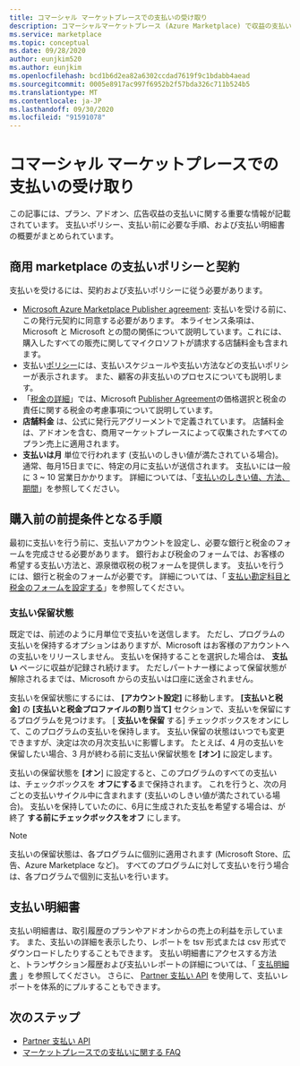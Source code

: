 ```yaml
---
title: コマーシャル マーケットプレースでの支払いの受け取り
description: コマーシャルマーケットプレース (Azure Marketplace) で収益の支払いを受ける方法について説明します。
ms.service: marketplace
ms.topic: conceptual
ms.date: 09/28/2020
author: eunjkim520
ms.author: eunjkim
ms.openlocfilehash: bcd1b6d2ea82a6302ccdad7619f9c1bdabb4aead
ms.sourcegitcommit: 0005e8917ac997f6952b2f57bda326c711b524b5
ms.translationtype: MT
ms.contentlocale: ja-JP
ms.lasthandoff: 09/30/2020
ms.locfileid: "91591078"
---
```

# <a name="getting-paid-in-the-commercial-marketplace"></a>コマーシャル マーケットプレースでの支払いの受け取り

この記事には、プラン、アドオン、広告収益の支払いに関する重要な情報が記載されています。 支払いポリシー、支払い前に必要な手順、および支払い明細書の概要がまとめられています。

## <a name="commercial-marketplace-payout-policies-and-agreements"></a>商用 marketplace の支払いポリシーと契約

支払いを受けるには、契約および支払いポリシーに従う必要があります。

- [Microsoft Azure Marketplace Publisher agreement](https://go.microsoft.com/fwlink/p/?LinkID=699560): 支払いを受ける前に、この発行元契約に同意する必要があります。 本ライセンス条項は、Microsoft と Microsoft との間の関係について説明しています。これには、購入したすべての販売に関してマイクロソフトが請求する店舗料金も含まれます。
- 支払い[ポリシー](payout-policy-details.md)には、支払いスケジュールや支払い方法などの支払いポリシーが表示されます。 また、顧客の非支払いのプロセスについても説明します。
- 「[税金の詳細](tax-details-marketplace.md)」では、Microsoft [Publisher Agreement](https://go.microsoft.com/fwlink/p/?LinkID=699560)の価格選択と税金の責任に関する税金の考慮事項について説明しています。
- **店舗料金** は、公式に発行元アグリーメントで定義されています。 店舗料金は、アドオンを含む、商用マーケットプレースによって収集されたすべてのプラン売上に適用されます。
- **支払いは月** 単位で行われます (支払いのしきい値が満たされている場合)。 通常、毎月15日までに、特定の月に支払いが送信されます。 支払いには一般に 3 ~ 10 営業日かかります。 詳細については、「[支払いのしきい値、方法、期間](payment-thresholds-methods-timeframes.md)」を参照してください。

## <a name="prerequisite-steps-before-getting-paid"></a>購入前の前提条件となる手順

最初に支払いを行う前に、支払いアカウントを設定し、必要な銀行と税金のフォームを完成させる必要があります。 銀行および税金のフォームでは、お客様の希望する支払い方法と、源泉徴収税の税フォームを提供します。 支払いを行うには、銀行と税金のフォームが必要です。 詳細については、「 [支払い勘定科目と税金のフォームを設定する](set-up-your-payout-account.md)」を参照してください。

### <a name="payout-hold-status"></a>支払い保留状態

既定では、前述のように月単位で支払いを送信します。 ただし、プログラムの支払いを保持するオプションはありますが、Microsoft はお客様のアカウントへの支払いをリリースしません。 支払いを保持することを選択した場合は、 **支払い** ページに収益が記録され続けます。 ただしパートナー様によって保留状態が解除されるまでは、Microsoft からの支払いは口座に送金されません。

支払いを保留状態にするには、 **[アカウント設定]** に移動します。 **[支払いと税金]** の **[支払いと税金プロファイルの割り当て]** セクションで、支払いを保留にするプログラムを見つけます。 [ **支払いを保留** する] チェックボックスをオンにして、このプログラムの支払いを保持します。 支払い保留の状態はいつでも変更できますが、決定は次の月次支払いに影響します。 たとえば、4 月の支払いを保留したい場合、3 月が終わる前に支払い保留状態を **[オン]** に設定します。

支払いの保留状態を **[オン**] に設定すると、このプログラムのすべての支払いは、チェックボックスを **オフにする**まで保持されます。 これを行うと、次の月ごとの支払いサイクル中に含まれます (支払いのしきい値が満たされている場合)。 支払いを保持していたのに、6月に生成された支払を希望する場合は、が終了 **する前にチェックボックスをオフ** にします。

>[!Note]
> 支払いの保留状態は、各プログラムに個別に適用されます (Microsoft Store、広告、Azure Marketplace など)。 すべてのプログラムに対して支払いを行う場合は、各プログラムで個別に支払いを行います。

## <a name="payout-statements"></a>支払い明細書

支払い明細書は、取引履歴のプランやアドオンからの売上の利益を示しています。 また、支払いの詳細を表示したり、レポートを tsv 形式または csv 形式でダウンロードしたりすることもできます。 支払い明細書にアクセスする方法と、トランザクション履歴および支払いレポートの詳細については、「 [支払明細書](payout-statement.md) 」を参照してください。 さらに、 [Partner 支払い API](https://apidocs.microsoft.com/services/partnerpayouts) を使用して、支払いレポートを体系的にプルすることもできます。

## <a name="next-steps"></a>次のステップ

- [Partner 支払い API](https://apidocs.microsoft.com/services/partnerpayouts)
- [マーケットプレースでの支払いに関する FAQ](payout-faq.md)
